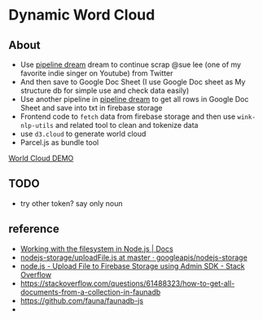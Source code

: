 # Dynamic Word Cloud

## About
- Use [pipeline dream](https://pipedream.com/) dream to continue scrap  @sue lee (one of my favorite indie singer on Youtube) from Twitter
- And then save to Google Doc Sheet (I use Google Doc sheet as My structure db for simple use and check data easily)
- Use another pipeline in [pipeline dream](https://pipedream.com/) to get all rows in Google Doc Sheet and save into txt in firebase storage
- Frontend code to `fetch` data from firebase storage and then use `wink-nlp-utils` and related tool to clean and tokenize data
- use `d3.cloud` to generate world cloud
- Parcel.js as bundle tool


[World Cloud DEMO](https://angular-82e48.web.app/)
## TODO
  - try other token? say only noun

## reference
- [Working with the filesystem in Node.js | Docs](https://docs.pipedream.com/workflows/steps/code/nodejs/working-with-files/#the-tmp-directory)
- [nodejs-storage/uploadFile.js at master · googleapis/nodejs-storage](https://github.com/googleapis/nodejs-storage/blob/master/samples/uploadFile.js)
- [node.js - Upload File to Firebase Storage using Admin SDK - Stack Overflow](https://stackoverflow.com/questions/55111346/upload-file-to-firebase-storage-using-admin-sdk)
- https://stackoverflow.com/questions/61488323/how-to-get-all-documents-from-a-collection-in-faunadb
- https://github.com/fauna/faunadb-js
- 

